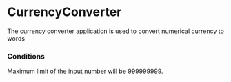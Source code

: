 # CurrencyConverter
The currency converter application is used to convert numerical currency to words

### Conditions
Maximum limit of the input number will be 999999999. 
